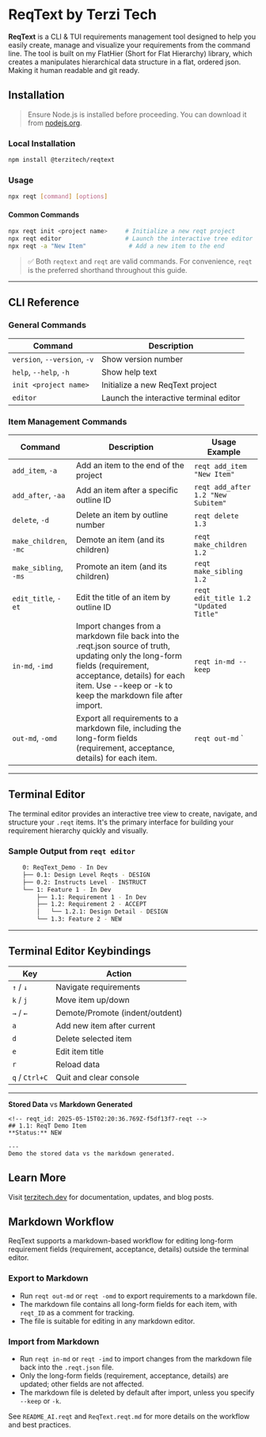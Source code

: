 # ReqText by Terzi Tech

**ReqText** is a CLI & TUI requirements management tool designed to help you easily create, manage and visualize your requirements from the command line. The tool is built on my FlatHier (Short for Flat Hierarchy) library, which creates a manipulates hierarchical data structure in a flat, ordered json. Making it human readable and git ready. 


## Installation

> Ensure Node.js is installed before proceeding. You can download it from [nodejs.org](https://nodejs.org/).

### Local Installation

```bash
npm install @terzitech/reqtext
```

### Usage

```bash
npx reqt [command] [options]
```

#### Common Commands

```bash
npx reqt init <project name>     # Initialize a new reqt project
npx reqt editor                  # Launch the interactive tree editor
npx reqt -a "New Item"            # Add a new item to the end
```

> ✅ Both `reqtext` and `reqt` are valid commands. For convenience, `reqt` is the preferred shorthand throughout this guide.

---

## CLI Reference

### General Commands

| Command                | Description                          |
|------------------------|--------------------------------------|
| `version`, `--version`, `-v` | Show version number                |
| `help`, `--help`, `-h`       | Show help text                     |
| `init <project name>`        | Initialize a new ReqText project   |
| `editor`                     | Launch the interactive terminal editor |

### Item Management Commands

| Command                        | Description                               | Usage Example |
|--------------------------------|-------------------------------------------|----------------|
| `add_item`, `-a`              | Add an item to the end of the project     | `reqt add_item "New Item"` |
| `add_after`, `-aa`            | Add an item after a specific outline ID   | `reqt add_after 1.2 "New Subitem"` |
| `delete`, `-d`                | Delete an item by outline number          | `reqt delete 1.3` |
| `make_children`, `-mc`        | Demote an item (and its children)         | `reqt make_children 1.2` |
| `make_sibling`, `-ms`         | Promote an item (and its children)        | `reqt make_sibling 1.2` |
| `edit_title`, `-et`           | Edit the title of an item by outline ID   | `reqt edit_title 1.2 "Updated Title"` |
| `in-md`, `-imd`               | Import changes from a markdown file back into the .reqt.json source of truth, updating only the long-form fields (requirement, acceptance, details) for each item. Use --keep or -k to keep the markdown file after import. | `reqt in-md --keep` |
| `out-md`, `-omd`             | Export all requirements to a markdown file, including the long-form fields (requirement, acceptance, details) for each item. | `reqt out-md` `|

---

## Terminal Editor

The terminal editor provides an interactive tree view to create, navigate, and structure your `.reqt` items. It's the primary interface for building your requirement hierarchy quickly and visually.

### Sample Output from `reqt editor`

```bash
    0: ReqText_Demo - In Dev
    ├── 0.1: Design Level Reqts - DESIGN
    ├── 0.2: Instructs Level - INSTRUCT
    └── 1: Feature 1 - In Dev
        ├── 1.1: Requirement 1 - In Dev
        ├── 1.2: Requirement 2 - ACCEPT
        │   └── 1.2.1: Design Detail - DESIGN
        └── 1.3: Feature 2 - NEW
```

---

## Terminal Editor Keybindings

| Key            | Action                          |
| -------------- | ------------------------------- |
| `↑` / `↓`      | Navigate requirements           |
| `k` / `j`      | Move item up/down               |
| `→` / `←`      | Demote/Promote (indent/outdent) |
| `a`            | Add new item after current      |
| `d`            | Delete selected item            |
| `e`            | Edit item title                 |
| `r`            | Reload data                     |
| `q` / `Ctrl+C` | Quit and clear console          |

---





**Stored Data** vs **Markdown Generated**


```
<!-- reqt_id: 2025-05-15T02:20:36.769Z-f5df13f7-reqt -->
## 1.1: ReqT Demo Item
**Status:** NEW

---
Demo the stored data vs the markdown generated.
```

## Learn More

Visit [terzitech.dev](https://www.terzitech.dev/) for documentation, updates, and blog posts.


## Markdown Workflow

ReqText supports a markdown-based workflow for editing long-form requirement fields (requirement, acceptance, details) outside the terminal editor.

### Export to Markdown
- Run `reqt out-md` or `reqt -omd` to export requirements to a markdown file.
- The markdown file contains all long-form fields for each item, with `reqt_ID` as a comment for tracking.
- The file is suitable for editing in any markdown editor.

### Import from Markdown
- Run `reqt in-md` or `reqt -imd` to import changes from the markdown file back into the `.reqt.json` file.
- Only the long-form fields (requirement, acceptance, details) are updated; other fields are not affected.
- The markdown file is deleted by default after import, unless you specify `--keep` or `-k`.


See `README_AI.reqt` and `ReqText.reqt.md` for more details on the workflow and best practices.